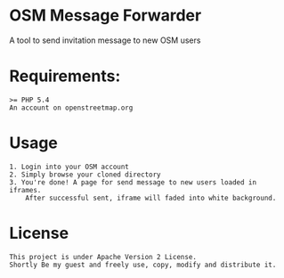 # OSM Message Forwarder
A tool to send invitation message to new OSM users

# Requirements:
    >= PHP 5.4
    An account on openstreetmap.org

# Usage
    1. Login into your OSM account
    2. Simply browse your cloned directory
    3. You're done! A page for send message to new users loaded in iframes.
        After successful sent, iframe will faded into white background.

# License
    This project is under Apache Version 2 License.
    Shortly Be my guest and freely use, copy, modify and distribute it.

